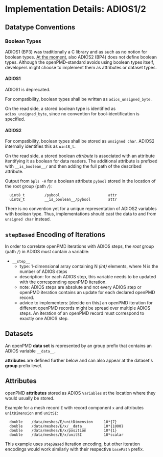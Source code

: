 # Implementation Details: ADIOS1/2

## Datatype Conventions

### Boolean Types

ADIOS1 (BP3) was traditionally a C library and as such as no notion for boolean types.
[At the moment](https://github.com/ornladios/ADIOS2/issues/2606), also ADIOS2 (BP4) does not define boolean types.
Although the openPMD-standard avoids using boolean types itself, developers might choose to implement them as attributes or dataset types.

#### ADIOS1

ADIOS1 is deprecated.

For compatibility, boolean types shall be written as `adios_unsigned_byte`.

On the read side, a stored boolean type is identified as `adios_unsigned_byte`, since no convention for bool-identification is specified.

#### ADIOS2

For compatibility, boolean types shall be stored as `unsigned char`.
ADIOS2 internally identifies this as `uint8_t`.

On the read side, a stored boolean *attribute* is associated with an attribute itentifying it as boolean for data readers.
The additional attribute is prefixed with `__is_boolean__/` and then adding the full path of the described attribute.

Output from `bpls -A` for a boolean attribute `pybool` stored in the location of the root group (path `/`):
```
  uint8_t         /pybool                      attr
  uint8_t         __is_boolean__/pybool        attr
```

There is no convention yet for a unique representation of ADIOS2 variables with boolean type.
Thus, implementations should cast the data to and from `unsigned char` instead.

## `stepBased` Encoding of Iterations

In order to correlate openPMD iterations with ADIOS steps, the *root* group (path `/`) in ADIOS must contain a variable:

  - `__step__`
    - type: 1-dimensional array containing N *(int)* elements, where N is the number of ADIOS steps
    - description: for each ADIOS step, this variable needs to be updated with the corresponding openPMD iteration.
    - note: ADIOS steps are absolute and not every ADIOS step or openPMD iteration contains an update for each declared openPMD record.
    - advice to implementers: [decide on this] an openPMD iteration for different openPMD records might be spread over multiple ADIOS steps.
                              An iteration of an openPMD record must correspond to exactly one ADIOS step.

## Datasets

An openPMD **data set** is represented by an group prefix that contains an ADIOS variable `__data__`.

**attributes** are defined further below and can also appear at the dataset's **group** prefix level.

## Attributes

openPMD **attributes** stored as ADIOS `Variables` at the location where they would usually be stored.

Example for a mesh record `E` with record component `x` and attributes `unitDimension` and `unitSI`:
```
  double    /data/meshes/E/unitDimension     10*{7}
  double    /data/meshes/E/x/__data__        10*{1000}
  double    /data/meshes/E/x/position        10*{1}
  double    /data/meshes/E/x/unitSI          10*scalar
```

This example uses `stepBased` iteration encoding, but other iteration encodings would work similarly with their respective `basePath` prefix.

